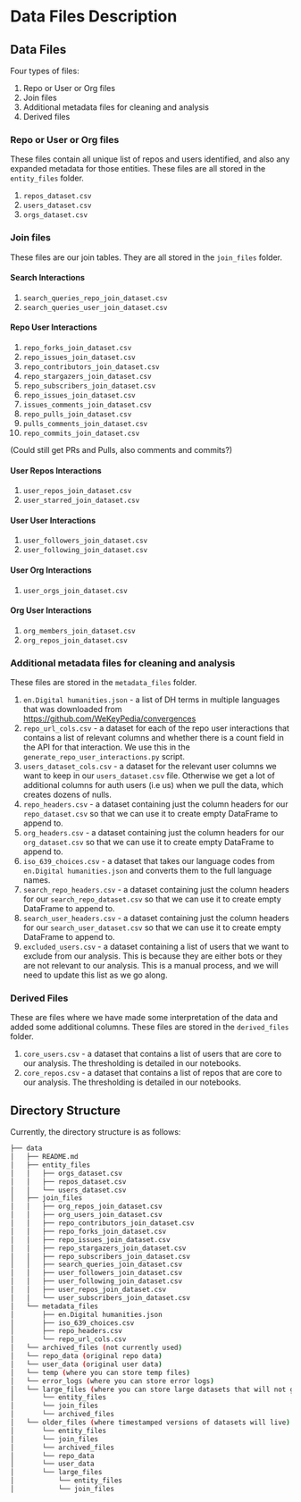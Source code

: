 # Data Files Description

## Data Files

Four types of files:
1. Repo or User or Org files
2. Join files
3. Additional metadata files for cleaning and analysis
4. Derived files

### Repo or User or Org files

These files contain all unique list of repos and users identified, and also any expanded metadata for those entities. These files are all stored in the `entity_files` folder.

1. `repos_dataset.csv`
2. `users_dataset.csv`
3. `orgs_dataset.csv`

### Join files

These files are our join tables. They are all stored in the `join_files` folder.

#### Search Interactions

1. `search_queries_repo_join_dataset.csv`
2. `search_queries_user_join_dataset.csv`

#### Repo User Interactions

1. `repo_forks_join_dataset.csv`
2. `repo_issues_join_dataset.csv`
3. `repo_contributors_join_dataset.csv`
4. `repo_stargazers_join_dataset.csv`
5. `repo_subscribers_join_dataset.csv`
6. `repo_issues_join_dataset.csv`
7. `issues_comments_join_dataset.csv`
8. `repo_pulls_join_dataset.csv`
9. `pulls_comments_join_dataset.csv`
10. `repo_commits_join_dataset.csv`

(Could still get PRs and Pulls, also comments and commits?)

#### User Repos Interactions

1. `user_repos_join_dataset.csv`
2. `user_starred_join_dataset.csv`

#### User User Interactions

1. `user_followers_join_dataset.csv`
2. `user_following_join_dataset.csv`

#### User Org Interactions

1. `user_orgs_join_dataset.csv`

#### Org User Interactions

1. `org_members_join_dataset.csv`
   <!-- should change this to org_users_join_dataset.csv -->
2. `org_repos_join_dataset.csv`

### Additional metadata files for cleaning and analysis

These files are stored in the `metadata_files` folder.

1. `en.Digital humanities.json` - a list of DH terms in multiple languages that was downloaded from <https://github.com/WeKeyPedia/convergences>
2. `repo_url_cols.csv` - a dataset for each of the repo user interactions that contains a list of relevant columns and whether there is a count field in the API for that interaction. We use this in the `generate_repo_user_interactions.py` script.
3. `users_dataset_cols.csv` - a dataset for the relevant user columns we want to keep in our `users_dataset.csv` file. Otherwise we get a lot of additional columns for auth users (i.e us) when we pull the data, which creates dozens of nulls.
4. `repo_headers.csv` - a dataset containing just the column headers for our `repo_dataset.csv` so that we can use it to create empty DataFrame to append to.
5. `org_headers.csv` - a dataset containing just the column headers for our `org_dataset.csv` so that we can use it to create empty DataFrame to append to.
6. `iso_639_choices.csv` - a dataset that takes our language codes from `en.Digital humanities.json` and converts them to the full language names.
7. `search_repo_headers.csv` - a dataset containing just the column headers for our `search_repo_dataset.csv` so that we can use it to create empty DataFrame to append to.
8. `search_user_headers.csv` - a dataset containing just the column headers for our `search_user_dataset.csv` so that we can use it to create empty DataFrame to append to.
9. `excluded_users.csv` - a dataset containing a list of users that we want to exclude from our analysis. This is because they are either bots or they are not relevant to our analysis. This is a manual process, and we will need to update this list as we go along.

### Derived Files

These are files where we have made some interpretation of the data and added some additional columns. These files are stored in the `derived_files` folder.

1. `core_users.csv` - a dataset that contains a list of users that are core to our analysis. The thresholding is detailed in our notebooks.
2. `core_repos.csv` - a dataset that contains a list of repos that are core to our analysis. The thresholding is detailed in our notebooks.
<!-- May want to add dataset at the end of these files for naming consistency -->

## Directory Structure

Currently, the directory structure is as follows:

```bash
├── data
│   ├── README.md
│   ├── entity_files
│   │   ├── orgs_dataset.csv
│   │   ├── repos_dataset.csv
│   │   └── users_dataset.csv
│   ├── join_files
│   │   ├── org_repos_join_dataset.csv
│   │   ├── org_users_join_dataset.csv
│   │   ├── repo_contributors_join_dataset.csv
│   │   ├── repo_forks_join_dataset.csv
│   │   ├── repo_issues_join_dataset.csv
│   │   ├── repo_stargazers_join_dataset.csv
│   │   ├── repo_subscribers_join_dataset.csv
│   │   ├── search_queries_join_dataset.csv
│   │   ├── user_followers_join_dataset.csv
│   │   ├── user_following_join_dataset.csv
│   │   ├── user_repos_join_dataset.csv
│   │   └── user_subscribers_join_dataset.csv
│   └── metadata_files
│       ├── en.Digital humanities.json
│       ├── iso_639_choices.csv
│       ├── repo_headers.csv
│       └── repo_url_cols.csv 
│   └── archived_files (not currently used)
│   └── repo_data (original repo data)
│   └── user_data (original user data)
│   └── temp (where you can store temp files)
│   └── error_logs (where you can store error logs)
│   └── large_files (where you can store large datasets that will not get pushed up and live in Google Drive)
│       └── entity_files
│       └── join_files
│       └── archived_files
│   └── older_files (where timestamped versions of datasets will live)
│       └── entity_files
│       └── join_files
│       └── archived_files
│       └── repo_data
│       └── user_data
│       └── large_files
│           └── entity_files
│           └── join_files
```
